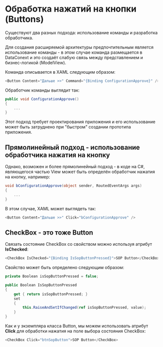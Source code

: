 # Обработка нажатий на кнопки (Buttons)

Существуют два разных подхода: использование команды и разработка обработчика.

Для создания расширяемой архитектуры предпочтительным является использование команды - в этом случае команда размещается в DataConext и это создаёт слабую связь между представлением и бизнес-логикой (ModelView).

Команда описывается в XAML следующим образом:

``` csharp
<Button Content="Дальше >>" Command="{Binding ConfigurationApprove}" />
```

Обработчик команды выглядит так:

``` csharp
public void ConfigurationApprove()
{
    ...
}
```

Этот подход требует проектирования приложения и его использование может быть затруднено при "быстром" создании прототипа приложения.

## Прямолинейный подход - использование обработчика нажатия на кнопку

Однако, возможен и более прямолинейный подход - в коде на C#, являющегося частью View может быть определён обработчик нажатия на кнопку, например:

``` csharp
void bConfigurationApprove(object sender, RoutedEventArgs args)
{
    ...
}
```

В этом случае, XAML может выглядеть так:

``` csharp
<Button Content="Дальше >>" Click="bConfigurationApprove" />
```

## CheckBox - это тоже Button

Связать состояние CheckBox со свойством можно используя атрибут **IsChecked**:

``` csharp
<CheckBox IsChecked="{Binding IsSopButtonPressed}">SOP Button</CheckBox>
```

Свойство может быть определено следующим образом:

``` csharp
private Boolean isSopButtonPressed = false;

public Boolean IsSopButtonPressed
{
    get { return isSopButtonPressed; }
    set
    {
        this.RaiseAndSetIfChanged(ref isSopButtonPressed, value);
    }
}
```

Как и у экземпляра класса Button, мы можем использовать атрибут **Click** для обработки нажатия на поле выбора состояния CheckBox:

``` csharp
<CheckBox Click="btnSopButton">SOP Button</CheckBox>
```
